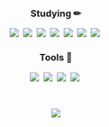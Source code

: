 <h3 align="center">Studying ✏</h3>
<p align="center">
  <img src="https://img.shields.io/badge/Android-3DDC84?style=flat&logo=Android&logoColor=white"/>&nbsp
  <img src="https://img.shields.io/badge/Java-007396?style=flat&logo=OpenJDK&logoColor=white"/>&nbsp
  <img src="https://img.shields.io/badge/Kotlin-7F52FF?style=flat&logo=Kotlin&logoColor=white"/>&nbsp
  <img src="https://img.shields.io/badge/Python-3776AB?style=flat&logo=Python&logoColor=white"/>&nbsp
  <img src="https://img.shields.io/badge/Spring-6DB33F?style=flat&logo=Spring&logoColor=white"/>&nbsp
  <img src="https://img.shields.io/badge/SpringBoot-6DB33F?style=flat&logo=SpringBoot&logoColor=white"/>&nbsp
  <img src="https://img.shields.io/badge/MySQL-4479A1?style=flat&logo=MySQL&logoColor=white"/>&nbsp
</p>
<h3 align="center">Tools 🔨</h3>
<p align="center">
  <img src="https://img.shields.io/badge/Android Studio-3DDC84?style=flat&logo=AndroidStudio&logoColor=white"/>&nbsp
  <img src="https://img.shields.io/badge/IntelliJ IDEA-000000?style=flat&logo=IntelliJIDEA&logoColor=white"/>&nbsp
  <img src="https://img.shields.io/badge/Visual Studio Code-007ACC?style=flat&logo=VisualStudioCode&logoColor=white"/>&nbsp
  <img src="https://img.shields.io/badge/Notion-000000?style=flat&logo=Notion&logoColor=white"/>&nbsp
</p>
<br>
<p align="center">
  <a href="https://solved.ac/sunwoong"><img src="http://mazassumnida.wtf/api/v2/generate_badge?boj=sunwoong"/></a>
</p>
<!--
**SunwoongH/SunwoongH** is a ✨ _special_ ✨ repository because its `README.md` (this file) appears on your GitHub profile.

Here are some ideas to get you started:

- 🔭 I’m currently working on ...
- 🌱 I’m currently learning ...
- 👯 I’m looking to collaborate on ...
- 🤔 I’m looking for help with ...
- 💬 Ask me about ...
- 📫 How to reach me: ...
- 😄 Pronouns: ...
- ⚡ Fun fact: ...
-->
